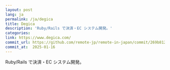 ```yaml
---
layout: post
lang: ja
permalink: /ja/degica
title: Degica
description: 'Ruby/Rails で決済・EC システム開発。'
categories: 
link: https://www.degica.com/
commit_url: https://github.com/remote-jp/remote-in-japan/commit/269b8121aa196f71e3b6ae053662484bf0056892
commit_at:  2025-01-16
---
```


<p>Ruby/Rails で決済・EC システム開発。</p>
